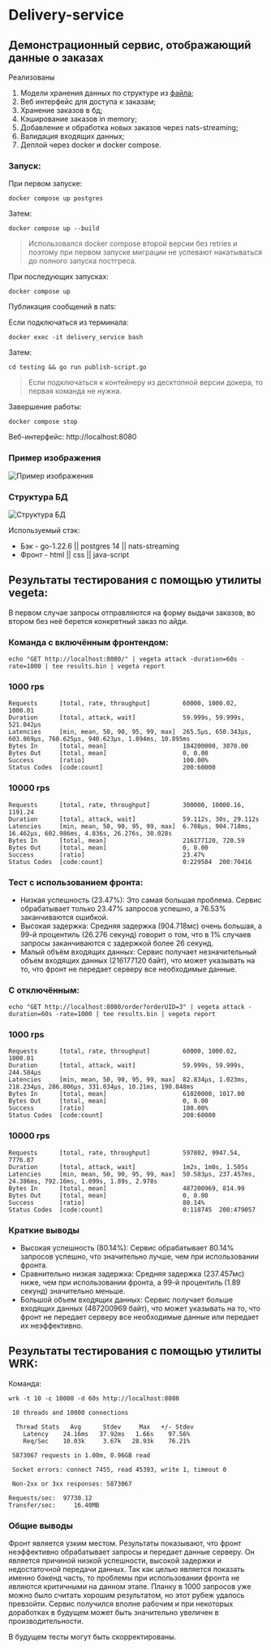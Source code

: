 # Delivery-service
## Демонстрационный сервис, отображающий данные о заказах


Реализованы

1. Модели хранения данных по структуре из [файла](https://github.com/Basty64/delivery-service/blob/main/docs/model.json);
2. Веб интерфейс для доступа к заказам;
2. Хранение заказов в бд;
3. Кэширование заказов in memory;
4. Добавление и обработка новых заказов через nats-streaming;
5. Валидация входящих данных;
6. Деплой через docker и docker compose.

### Запуск:

При первом запуске:
```
docker compose up postgres
```
Затем:
```
docker compose up --build
```
> Использовался docker compose второй версии без retries и поэтому при первом запуске миграции не успевают накатываться до полного запуска постгреса.

При последующих запусках:
```
docker compose up
```

Публикация сообщений в nats:

Если подключаться из терминала:
```
docker exec -it delivery_service bash
```
Затем:
```
cd testing && go run publish-script.go
```

> Если подключаться к контейнеру из десктопной версии докера, то первая команда не нужна.

Завершение работы:
```
docker compose stop
```
Веб-интерфейс:
http://localhost:8080

### Пример изображения
![Пример изображения](docs/example.png)

### Структура БД
![Структура БД](docs/bd-diagram.png)

Используемый стэк:
* Бэк -
go-1.22.6 || postgres 14 || nats-streaming
* Фронт - html || css || java-script

## Результаты тестирования с помощью утилиты vegeta:

В первом случае запросы отправляются на форму выдачи заказов, во втором без неё берется конкретный заказ по айди.

### Команда с включённым фронтендом:
```
echo "GET http://localhost:8080/" | vegeta attack -duration=60s -rate=1000 | tee results.bin | vegeta report
```
### 1000 rps
```
Requests      [total, rate, throughput]         60000, 1000.02, 1000.01
Duration      [total, attack, wait]             59.999s, 59.999s, 521.042µs
Latencies     [min, mean, 50, 90, 95, 99, max]  265.5µs, 650.343µs, 603.869µs, 768.625µs, 940.623µs, 1.894ms, 10.895ms
Bytes In      [total, mean]                     184200000, 3070.00
Bytes Out     [total, mean]                     0, 0.00
Success       [ratio]                           100.00%
Status Codes  [code:count]                      200:60000
```
### 10000 rps
```
Requests      [total, rate, throughput]         300000, 10000.16, 1191.24
Duration      [total, attack, wait]             59.112s, 30s, 29.112s
Latencies     [min, mean, 50, 90, 95, 99, max]  6.708µs, 904.718ms, 16.462µs, 602.986ms, 4.836s, 26.276s, 30.028s
Bytes In      [total, mean]                     216177120, 720.59
Bytes Out     [total, mean]                     0, 0.00
Success       [ratio]                           23.47%
Status Codes  [code:count]                      0:229584  200:70416 
```

### Тест с использованием фронта:

* Низкая успешность (23.47%): Это самая большая проблема. Сервис обрабатывает только 23.47% запросов успешно, а 76.53% заканчиваются ошибкой.
* Высокая задержка: Средняя задержка (904.718мс) очень большая, а 99-й процентиль (26.276 секунд) говорит о том, что в 1% случаев запросы заканчиваются с задержкой более 26 секунд.
* Малый объём входящих данных: Сервис получает незначительный объем входящих данных (216177120 байт), что может указывать на то, что фронт не передает серверу все необходимые данные.

### С отключённым:
```
echo "GET http://localhost:8080/order?orderUID=3" | vegeta attack -duration=60s -rate=1000 | tee results.bin | vegeta report
```
### 1000 rps
```
Requests      [total, rate, throughput]         60000, 1000.02, 1000.01
Duration      [total, attack, wait]             59.999s, 59.999s, 244.584µs
Latencies     [min, mean, 50, 90, 95, 99, max]  82.834µs, 1.023ms, 218.234µs, 286.806µs, 331.034µs, 10.21ms, 190.048ms
Bytes In      [total, mean]                     61020000, 1017.00
Bytes Out     [total, mean]                     0, 0.00
Success       [ratio]                           100.00%
Status Codes  [code:count]                      200:60000  
```
### 10000 rps
```
Requests      [total, rate, throughput]         597802, 9947.54, 7776.87
Duration      [total, attack, wait]             1m2s, 1m0s, 1.505s
Latencies     [min, mean, 50, 90, 95, 99, max]  50.583µs, 237.457ms, 24.386ms, 792.16ms, 1.099s, 1.89s, 2.978s
Bytes In      [total, mean]                     487200969, 814.99
Bytes Out     [total, mean]                     0, 0.00
Success       [ratio]                           80.14%
Status Codes  [code:count]                      0:118745  200:479057 
```
### Краткие выводы
* Высокая успешность (80.14%): Сервис обрабатывает 80.14% запросов успешно, что значительно лучше, чем при использовании фронта.
* Сравнительно низкая задержка: Средняя задержка (237.457мс) ниже, чем при использовании фронта, а 99-й процентиль (1.89 секунд) значительно меньше.
* Большой объем входящих данных: Сервис получает больше входящих данных (487200969 байт), что может указывать на то, что фронт не передает серверу все необходимые данные или передает их неэффективно.

## Результаты тестирования с помощью утилиты WRK:

Команда:
```
wrk -t 10 -c 10000 -d 60s http://localhost:8080 
```

```
 10 threads and 10000 connections
 
  Thread Stats   Avg      Stdev     Max   +/- Stdev
    Latency    24.16ms   37.92ms   1.66s    97.56%
    Req/Sec    10.03k     3.67k   28.93k    76.21%
    
 5873067 requests in 1.00m, 0.96GB read
  
 Socket errors: connect 7455, read 45393, write 1, timeout 0
  
 Non-2xx or 3xx responses: 5873067
  
Requests/sec:  97730.12
Transfer/sec:     16.40MB
```
### Общие выводы
Фронт является узким местом. Результаты показывают, что фронт неэффективно обрабатывает запросы и передает данные серверу. Он является причиной низкой успешности, высокой задержки и недостаточной передачи данных.
Так как целью является показать именно бэкенд часть, то проблемы при использовании фронта не являются критичными на данном этапе. Планку в 1000 запросов уже можно было считать хорошим результатом, но этот рубеж удалось превзойти.
Сервис получился вполне рабочим и при некоторых доработках в будущем может быть значительно увеличен в производительности.

В будущем тесты могут быть скорректированы.
